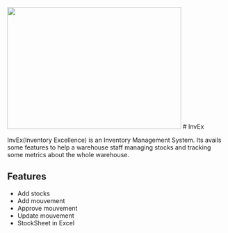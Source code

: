 
<img src="https://github.com/Owlsome001/sim/blob/development/assets/images/logo.png" width="400" height="280">
# InvEx

InvEx(Inventory Excellence) is an Inventory Management System. Its avails some features to help a warehouse staff managing stocks and tracking some metrics about the whole warehouse.




## Features

- Add stocks
- Add mouvement
- Approve mouvement
- Update mouvement
- StockSheet in Excel
